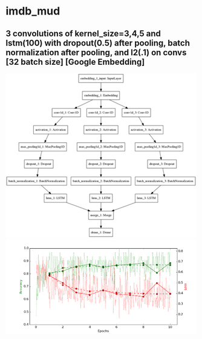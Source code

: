 # imdb_mud

## 3 convolutions of kernel_size=3,4,5 and lstm(100) with dropout(0.5) after pooling, batch normalization after pooling, and l2(.1) on convs [32 batch size] [Google Embedding]

![diagram](https://github.com/ayenter/imdb_mud/blob/master/model_23/m23_diagram.png)
![graph](https://github.com/ayenter/imdb_mud/blob/master/model_23/m23_r1_e10_graph.png)